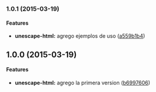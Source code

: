 ### 1.0.1 (2015-03-19)


#### Features

* **unescape-html:** agrego ejemplos de uso ([a559b1b4](https://github.com/jansanchez/gulp-unescape-html.git/commit/a559b1b48986deae7b6b282b8d66cd02c708fcf4))


## 1.0.0 (2015-03-19)


#### Features

* **unescape-html:** agrego la primera version ([b6997606](https://github.com/jansanchez/gulp-unescape-html.git/commit/b699760680aac6ea46ca6522e798bd37ad8dd8ef))


